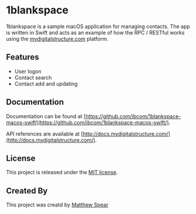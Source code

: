 # 1blankspace

1blankspace is a sample macOS application for managing
contacts. The app is written in Swift and acts as an example of how the RPC / RESTful works using the [mydigitalstructure.com](http://mydigitalstructure.com) platform.

## Features

* User logon
* Contact search
* Contact add and updating

## Documentation

Documentation can be found at [https://github.com/ibcom/1blankspace-macos-swift](https://github.com/ibcom/1blankspace-macos-swift/).

API references are available at [http://docs.mydigitalstructure.com/](http://docs.mydigitalstructure.com/).

## License
This project is released under the [MIT license](https://github.com/ibcom/1blankspace-macos-swift/blob/master/LICENSE).

## Created By
This project was creatd by [Matthew Spear](https://github.com/matthewspear)


